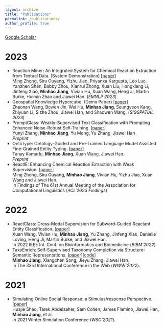 ```yaml
---
layout: archive
title: "Publications"
permalink: /publications/
author_profile: true
---
```

[Google Scholar](https://scholar.google.com/citations?hl=en&view_op=list_works&authuser=1&gmla=AJsN-F4ncr6IwI5KoJbOBk1XKphtF7puaBPmcg-6M1Ik8VjaNl9Bg8uk4T_hONUaN_lEWGAjFfFwZkUA7sAmWOD_iy-YcyAzow&user=Qzm-cLIAAAAJ)
# 2023

* Reaction Miner: An Integrated System for Chemical Reaction Extraction from Textual Data. (System Demonstration) [[paper]]()\
Ming Zhong, Siru Ouyang, Yizhu Jiao, Priyanka Kargupta, Leo Luo, Yanzhen Shen, Bobby Zhou, Xianrui Zhong, Xuan Liu, Hongxiang Li, Jinfeng Xiao, **Minhao Jiang**, Vivian Hu, Xuan Wang, Heng Ji, Martin Burke, Huimin Zhao and Jiawei Han. (*EMNLP 2023*)
* Geospatial Knowledge Hypercube. (Demo Paper) [[paper]]()\
Zhaonan Wang, Bowen Jin, Wei Hu, **Minhao Jiang**, Seungyeon Kang, Zhiyuan Li, Sizhe Zhou, Jiawei Han, and Shaowen Wang. (*SIGSPATIAL 2023*)
* PromptClass: Weakly-Supervised Text Classification with Prompting Enhanced Noise-Robust Self-Training. [[paper](https://arxiv.org/abs/2305.13723)]\
Yunyi Zhang, **Minhao Jiang**, Yu Meng, Yu Zhang, Jiawei Han\
*Preprint*
* OntoType: Ontology-Guided and Pre-Trained Language Model Assisted Fine-Grained Entity Typing. [[paper](https://arxiv.org/abs/2305.12307)]\
Tanay Komarlu, **Minhao Jiang**, Xuan Wang, Jiawei Han.\
*Preprint*
* ReactIE: Enhancing Chemical Reaction Extraction with Weak Supervision. [[paper](https://arxiv.org/abs/2307.01448)]\
Ming Zhong, Siru Ouyang, **Minhao Jiang**, Vivian Hu, Yizhu Jiao, Xuan Wang and Jiawei Han.\
In Findings of The 61st Annual Meeting of the Association for Computational Linguistics (*ACL'2023 Findings*)

# 2022

* ReactClass: Cross-Modal Supervision for Subword-Guided Reactant Entity Classification. [[paper](https://ieeexplore.ieee.org/document/9995489)]\
Xuan Wang, Vivian Hu, **Minhao Jiang**, Yu Zhang, Jinfeng Xiao, Danielle Loving, Heng Ji, Martin Burke, and Jiawei Han.\
In 2022 IEEE Int. Conf. on Bioinformatics and Biomedicine (*BIBM'2022*).
* TaxoEnrich: Self-Supervised Taxonomy Completion via Structure-Semantic Representations. [[paper](https://arxiv.org/abs/2202.04887)][[code](https://github.com/minhaoJ2/TaxoEnrich)]\
**Minhao Jiang**, Xiangchen Song, Jieyu Zhang, Jiawei Han.\
In The 33rd International Conference in the Web (*WWW'2022*).

# 2021

* Simulating Online Social Response: a Stimulus/response Perspective. [[paper]](https://www.cs.rpi.edu/~szymansk/papers/WSC_SocialSystems-4.13.pdf)\
Huajie Shao, Tarek Abdelzaher, Sam Cohen, James Flamino, Jiawei Han, **Minhao Jiang**, et al.\
In 2021 Winter Simulation Conference (*WSC'2021*).
